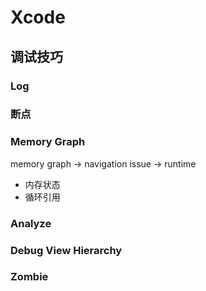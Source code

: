 # Xcode

## 调试技巧

### Log

### 断点

### Memory Graph

memory graph -> navigation issue -> runtime

- 内存状态
- 循环引用

### Analyze

### Debug View Hierarchy


### Zombie